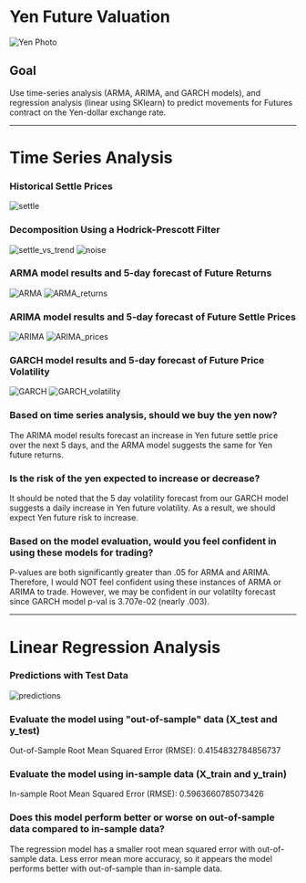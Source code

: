 # Yen Future Valuation
![Yen Photo](Images/readme_photo.png)

## Goal  
Use time-series analysis (ARMA, ARIMA, and GARCH models), and regression analysis (linear using SKlearn) to predict movements for Futures contract on the Yen-dollar exchange rate.

------------------------------------------------------------------------------------------

# Time Series Analysis

### Historical Settle Prices 

![settle](Images/settle_prices.png)

### Decomposition Using a Hodrick-Prescott Filter

![settle_vs_trend](Images/settle_trend.png)
![noise](Images/noise.png)

### ARMA model results and 5-day forecast of Future Returns

![ARMA](Images/ARMA.png)
![ARMA_returns](Images/ARMA_returns.png)

### ARIMA model results and 5-day forecast of Future Settle Prices

![ARIMA](Images/ARIMA.png)
![ARIMA_prices](Images/ARIMA_prices.png)

### GARCH model results and 5-day forecast of Future Price Volatility
![GARCH](Images/GARCH.png)
![GARCH_volatility](Images/Garch_volatility.png)

### Based on time series analysis, should we buy the yen now? 

The ARIMA model results forecast an increase in Yen future settle price over the next 5 days, and the ARMA model suggests the same for Yen future returns.

### Is the risk of the yen expected to increase or decrease?

It should be noted that the 5 day volatility forecast from our GARCH model suggests a daily increase in Yen future volatility. As a result, we should expect Yen future risk to increase.   

### Based on the model evaluation, would you feel confident in using these models for trading?

P-values are both significantly greater than .05 for ARMA and ARIMA. Therefore, I would NOT feel confident using these instances of ARMA or ARIMA to trade. However, we may be confident in our volatilty forecast since GARCH model p-val is 3.707e-02 (nearly .003).

-------------------------------------------------------------------------------------------

# Linear Regression Analysis

### Predictions with Test Data

![predictions](Images/regression_predictions.png)

### Evaluate the model using "out-of-sample" data (X_test and y_test)

Out-of-Sample Root Mean Squared Error (RMSE): 0.4154832784856737

### Evaluate the model using in-sample data (X_train and y_train)

In-sample Root Mean Squared Error (RMSE): 0.5963660785073426

### Does this model perform better or worse on out-of-sample data compared to in-sample data?

The regression model has a smaller root mean squared error with out-of-sample data. Less error mean more accuracy, so it appears the model performs better with out-of-sample than in-sample data. 